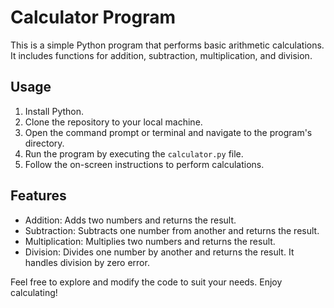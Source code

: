 # Calculator Program

This is a simple Python program that performs basic arithmetic calculations. It includes functions for addition, subtraction, multiplication, and division.

## Usage

1. Install Python.
2. Clone the repository to your local machine.
3. Open the command prompt or terminal and navigate to the program's directory.
4. Run the program by executing the `calculator.py` file.
5. Follow the on-screen instructions to perform calculations.

## Features

- Addition: Adds two numbers and returns the result.
- Subtraction: Subtracts one number from another and returns the result.
- Multiplication: Multiplies two numbers and returns the result.
- Division: Divides one number by another and returns the result. It handles division by zero error.

Feel free to explore and modify the code to suit your needs. Enjoy calculating!


